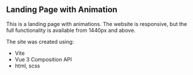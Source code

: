 ## Landing Page with Animation

This is a landing page with animations. The website is responsive, but the full functionality is available from 1440px and above.

The site was created using:
- Vite
- Vue 3 Composition API
- html, scss

<p><img src=""></p>

